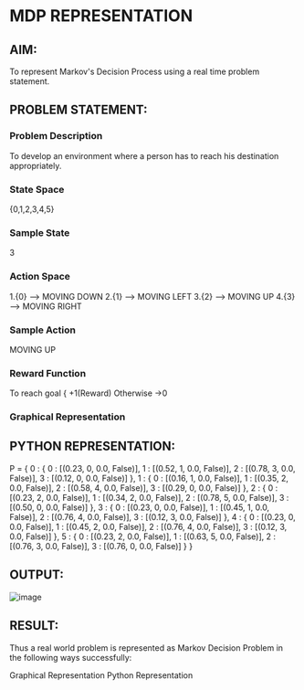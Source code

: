 # MDP REPRESENTATION

## AIM:
To represent Markov's Decision Process using a real time problem statement.
## PROBLEM STATEMENT:
### Problem Description
To develop an environment where a person has to reach his destination appropriately.
### State Space
{0,1,2,3,4,5}
### Sample State
3
### Action Space
1.{0} --> MOVING DOWN
2.{1} --> MOVING LEFT
3.{2} --> MOVING UP
4.{3} --> MOVING RIGHT
### Sample Action
MOVING UP
### Reward Function
To reach goal { +1(Reward) 
                Otherwise ->0


### Graphical Representation


## PYTHON REPRESENTATION:
P = {
    0 : {
        0 : [(0.23, 0, 0.0, False)],
        1 : [(0.52, 1, 0.0, False)],
        2 : [(0.78, 3, 0.0, False)],
        3 : [(0.12, 0, 0.0, False)]
    },
    1 : {
        0 : [(0.16, 1, 0.0, False)],
        1 : [(0.35, 2, 0.0, False)],
        2 : [(0.58, 4, 0.0, False)],
        3 : [(0.29, 0, 0.0, False)]
    },
    2 : {
        0 : [(0.23, 2, 0.0, False)],
        1 : [(0.34, 2, 0.0, False)],
        2 : [(0.78, 5, 0.0, False)],
        3 : [(0.50, 0, 0.0, False)]
    },
    3 : {
        0 : [(0.23, 0, 0.0, False)],
        1 : [(0.45, 1, 0.0, False)],
        2 : [(0.76, 4, 0.0, False)],
        3 : [(0.12, 3, 0.0, False)]
    },
    4 : {
        0 : [(0.23, 0, 0.0, False)],
        1 : [(0.45, 2, 0.0, False)],
        2 : [(0.76, 4, 0.0, False)],
        3 : [(0.12, 3, 0.0, False)]
    },
   5 : {
        0 : [(0.23, 2, 0.0, False)],
        1 : [(0.63, 5, 0.0, False)],
        2 : [(0.76, 3, 0.0, False)],
        3 : [(0.76, 0, 0.0, False)]
    }
}
    
## OUTPUT:
![image](https://github.com/Archana2003-Jkumar/mdp-representation/assets/93427594/f6e8a434-0972-4b6d-8aa1-a86c7bdf637a)

## RESULT:
Thus a real world problem is represented as Markov Decision Problem in the following ways successfully:

Graphical Representation
Python Representation
